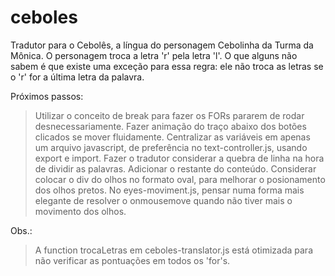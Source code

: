 # ceboles
Tradutor para o Cebolês, a língua do personagem Cebolinha da Turma da Mônica. O personagem troca a letra 'r' pela letra 'l'. O que alguns não sabem é que existe uma exceção para essa regra: ele não troca as letras se o 'r' for a última letra da palavra. 

Próximos passos:
> Utilizar o conceito de break para fazer os FORs pararem de rodar desnecessariamente.
> Fazer animação do traço abaixo dos botões clicados se mover fluidamente.
> Centralizar as variáveis em apenas um arquivo javascript, de preferência no text-controller.js, usando export e import.
> Fazer o tradutor considerar a quebra de linha na hora de dividir as palavras.
> Adicionar o restante do conteúdo.
> Considerar colocar o div do olhos no formato oval, para melhorar o posionamento dos olhos pretos.
> No eyes-moviment.js, pensar numa forma mais elegante de resolver o onmousemove quando não tiver mais o movimento dos olhos.

Obs.:
> A function trocaLetras em ceboles-translator.js está otimizada para não verificar as pontuações em todos os 'for's.
